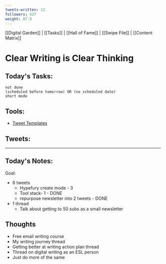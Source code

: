 ```yaml
---
tweets-written: 12
followers: 427
weight: 87.9
---
```

[[Digital Garden]] | [[Tasks]] | [[Hall of Fame]] | [[Swipe File]] | [[Content Matrix]]

# Clear Writing is Clear Thinking

## Today's Tasks:
```tasks
not done
(scheduled before tomorrow) OR (no scheduled date)
short mode
```

## Tools:
- [Tweet Templates](https://www.notion.so/100-Tweet-Templates-with-Examples-fbdcc37fc2e04447ac452d310094e9d1)

## Tweets:


---
## Today's Notes:

Goal:
- 6 tweets
	- Hypefury create mode - 3
	- Tool stack- 1 - DONE
	- repurpose newsletter into 2 tweets - DONE
- 1 thread
	- Talk about getting to 50 subs as a small newsletter

## Thoughts
- Free email writing course
- My writing journey thread
- Getting better at writing action plan thread
- Thread on digital writing as an ESL person
- Just do more of the same